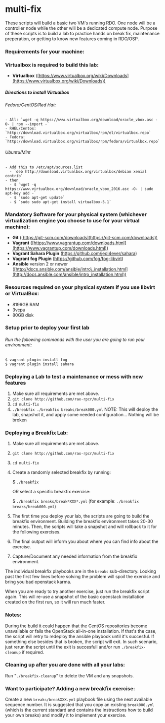 # multi-fix

These scripts will build a basic two VM's running RDO. One node will be a controller node while the other will be a dedicated compute node. Purpose of these scripts is to build a lab to practice hands on break fix, maintenance preperation, or getting to know new features coming in RDO/OSP.

### Requirements for your machine:

### Virtualbox is required to build this lab:

 - **Virtualbox** ([https://www.virtualbox.org/wiki/Downloads](https://www.virtualbox.org/wiki/Downloads))
##### Directions to install Virtualbox
###### Fedora/CentOS/Red Hat:
	- All: `wget -q https://www.virtualbox.org/download/oracle_vbox.asc -O- | rpm --import -`
	- RHEL/Centos: `http://download.virtualbox.org/virtualbox/rpm/el/virtualbox.repo`
	- Fedora: `http://download.virtualbox.org/virtualbox/rpm/fedora/virtualbox.repo`
###### Ubuntu/Mint
	- Add this to /etc/apt/sources.list
	  - `deb http://download.virtualbox.org/virtualbox/debian xenial contrib`
	- then
	  - $ `wget -q https://www.virtualbox.org/download/oracle_vbox_2016.asc -O- | sudo apt-key add -`
	  - $ `sudo apt-get update`
	  - $ `sudo sudo apt-get install virtualbox-5.1`

### Mandatory Software for your physical system (whichever virtualization engine you choose to use for your virtual machine):
 - **Git** ([https://git-scm.com/downloads](https://git-scm.com/downloads))
 - **Vagrant** ([https://www.vagrantup.com/downloads.html](https://www.vagrantup.com/downloads.html))
 - **Vagrant Sahara Plugin** (https://github.com/jedi4ever/sahara)
 - **Vagrant fog Plugin** (https://github.com/fog/fog-libvirt)
 - **Ansible** version 2 or newer ([http://docs.ansible.com/ansible/intro\_installation.html](http://docs.ansible.com/ansible/intro_installation.html))

### Resources required on your physical system if you use libvirt or VirtualBox:
 - 8196GB RAM
 - 3vcpu
 - 80GB disk

### Setup prior to deploy your first lab

###### Run the following commands with the user you are going to run your environment:
```
$ vagrant plugin install fog
$ vagrant plugin install sahara
```

### Deploying a Lab to test a maintenance or mess with new features
 
 1. Make sure all requirements are met above.
 2. `git clone http://github.com/rax-rpcr/multi-fix`
 3. `cd multi-fix`
 4. `./breakfix ./breakfix breaks/break000.yml`
    NOTE: This will deploy the lab, snapshot it, and apply some needed configuration... Nothing will be broken

### Deploying a Breakfix Lab:

 1. Make sure all requirements are met above.
 2. `git clone http://github.com/rax-rpcr/multi-fix`
 3. `cd multi-fix`
 4. Create a randomly selected breakfix by running:

    $ `./breakfix`

    OR select a specific breakfix exercise:

    $ `./breakfix breaks/break*XXX*.yml` (for example: `./breakfix breaks/break000.yml`)

 5. The first time you deploy your lab, the scripts are going to build the breakfix environment. Building the breakfix environment takes 20-30 minutes. Then, the scripts will take a snapshot and will rollback to it for the following exercises.
 6. The final output will inform you about where you can find info about the exercise.
 7. Capture/Document any needed information from the breakfix environment.

The individual breakfix playbooks are in the `breaks` sub-directory. Looking past the first few lines before solving the problem will spoil the exercise and bring you bad openstack karma.

When you are ready to try another exercise, just run the breakfix script again.  This will re-use a snapshot of the basic openstack installation created on the first run, so it will run much faster.

### Notes:

During the build it could happen that the CentOS repositories become unavailable or fails the OpenStack all-in-one installation. If that's the case, the script will retry to redeploy the ansible playbook until it's succesful. If something else besides that is broken, the script will exit. In such scenario, just rerun the script until the exit is succesfull and/or run `./breakfix-cleanup` if required.

### Cleaning up after you are done with all your labs:

Run "`./breakfix-cleanup`" to delete the VM and any snapshots.

### Want to participate? Adding a new breakfix exercise:

Create a new `breaks/breakXXX.yml` playbook file using the next available sequence number.  It is suggested that you copy an existing `break000.yml` (which is the current standard and contains the instructions how to build your own breaks) and modify it to implement your exercise.
